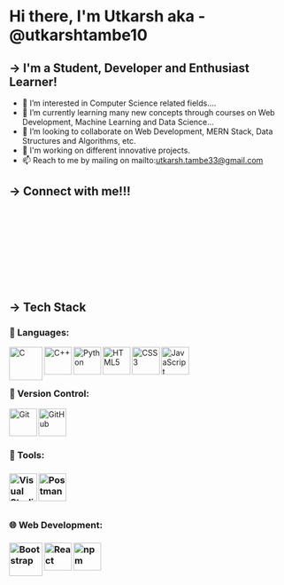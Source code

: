 # Hi there, I'm Utkarsh aka - @utkarshtambe10

## -> I'm a Student, Developer and Enthusiast Learner!
- 👀 I’m interested in Computer Science related fields....
- 🌱 I’m currently learning many new concepts through courses on Web Development, Machine Learning and Data Science...
- 💞️ I’m looking to collaborate on Web Development, MERN Stack, Data Structures and Algorithms, etc.
- 📰 I'm working on different innovative projects.
- 📫 Reach to me by mailing on mailto:utkarsh.tambe33@gmail.com

<h2> -> Connect with me!!! <h2/>

<br/>
<br/>
<br/>
<br/>
<br/>

<h2> -> Tech Stack </h2>

<h3> 📙 Languages: </h3>
<img align="left" alt="C" width="60px" src="https://user-images.githubusercontent.com/89902664/182829094-4eefafa6-a8f0-4ca0-a695-024cfe1b5775.png"/>
<img align="left" alt="C++" width="50px" src="https://user-images.githubusercontent.com/89902664/182829102-f933dbd8-16bd-437d-8ded-d32ab87abb6a.png"/>
<img align="left" alt="Python" width="50px" src="https://user-images.githubusercontent.com/89902664/182829114-5ad0da6a-acf5-4ad5-a990-92fbc51b546f.png"/>
<img align="left" alt="HTML5" width="50px" src="https://user-images.githubusercontent.com/89902664/182822744-0b674c81-8816-4113-8478-2ba3a4078504.png"/>
<img align="left" alt="CSS3" width="50px" src="https://user-images.githubusercontent.com/89902664/182822225-97a02ed7-04aa-4778-9f38-b6cec40b68e0.png"/>
<img align="left" alt="JavaScript" width="50px" src="https://user-images.githubusercontent.com/25181517/117447155-6a868a00-af3d-11eb-9cfe-245df15c9f3f.png"/>
<br/>
<br/>
<br/>

<h3> 🧰 Version Control: </h3>

<img align="left" alt="Git" width="50px" src="https://user-images.githubusercontent.com/25181517/117364277-fc4eb280-aebd-11eb-8769-a3583c6a2037.png"/>
<img align="left" alt="GitHub" width="50px" src="https://user-images.githubusercontent.com/25181517/117364276-fc4eb280-aebd-11eb-92ba-8a6ef74b7313.png"/>
<br/>
<br/>
<br/>


<h3> 🔨 Tools: <h3/>
<img align="left" alt="Visual Studio" width="50px" src="https://user-images.githubusercontent.com/25181517/182618272-390ab138-7b29-44a0-85a2-62633957d815.png"/>
<img align="left" alt="Postman" width="50px" src="https://user-images.githubusercontent.com/25181517/182618508-1b12183b-5398-48d2-92e7-ff0969a22624.png"/>
<br/>
<br/>
<br/>

<h3> 🌐 Web Development: <h3/>

<img align="left" alt="Bootstrap" width="60px" src="https://user-images.githubusercontent.com/89902664/182823569-b7c52e46-0a98-457a-8dae-f6b5d1e08edb.png"/>
<img align="left" alt="React" width="50px" src="https://user-images.githubusercontent.com/89902664/182823227-e8388694-2ea0-4fb7-a760-9c3885e60633.png"/>
<img align="left" alt="npm" width="50px" src="https://user-images.githubusercontent.com/25181517/121401671-49102800-c959-11eb-9f6f-74d49a5e1774.png"/>
<br/>
<br/>
<br/>